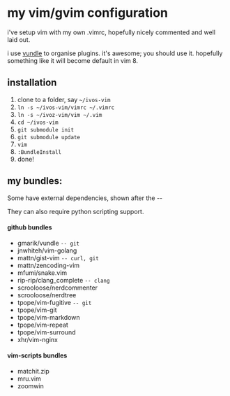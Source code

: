 my vim/gvim configuration
=========================

i've setup vim with my own .vimrc, hopefully nicely commented and well laid out.

i use [vundle](https://github.com/gmarik/vundle) to organise plugins. it's awesome; you should use it.
hopefully something like it will become default in vim 8.

installation
------------

1. clone to a folder, say `~/ivos-vim`
2. `ln -s ~/ivos-vim/vimrc ~/.vimrc`
3. `ln -s ~/ivoz-vim/vim ~/.vim`
4. `cd ~/ivos-vim`
5. `git submodule init`
6. `git submodule update`
7. `vim`
8. `:BundleInstall`
9. done!

my bundles:
-----------

Some have external dependencies, shown after the --

They can also require python scripting support.

#### github bundles
* gmarik/vundle `-- git`
* jnwhiteh/vim-golang
* mattn/gist-vim `-- curl, git`
* mattn/zencoding-vim
* mfumi/snake.vim
* rip-rip/clang_complete `-- clang`
* scrooloose/nerdcommenter
* scrooloose/nerdtree
* tpope/vim-fugitive `-- git`
* tpope/vim-git
* tpope/vim-markdown
* tpope/vim-repeat
* tpope/vim-surround
* xhr/vim-nginx

#### vim-scripts bundles
* matchit.zip
* mru.vim
* zoomwin
